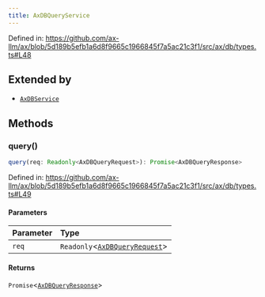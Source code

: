```yaml
---
title: AxDBQueryService
---
```


Defined in: https://github.com/ax-llm/ax/blob/5d189b5efb1a6d8f9665c1966845f7a5ac21c3f1/src/ax/db/types.ts#L48

## Extended by

- [`AxDBService`](/api/#03-apidocs/interfaceaxdbservice)

## Methods

<a id="query"></a>

### query()

```ts
query(req: Readonly<AxDBQueryRequest>): Promise<AxDBQueryResponse>
```

Defined in: https://github.com/ax-llm/ax/blob/5d189b5efb1a6d8f9665c1966845f7a5ac21c3f1/src/ax/db/types.ts#L49

#### Parameters

| Parameter | Type |
| :------ | :------ |
| `req` | `Readonly`\<[`AxDBQueryRequest`](/api/#03-apidocs/typealiasaxdbqueryrequest)\> |

#### Returns

`Promise`\<[`AxDBQueryResponse`](/api/#03-apidocs/typealiasaxdbqueryresponse)\>
